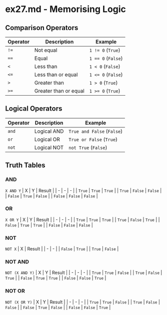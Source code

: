 # ex27.md - Memorising Logic

## Comparison Operators
| Operator | Description | Example |
| - | - | - |
| `!=` | Not equal | `1 != 0` (`True`) |
| `==` | Equal | `1 == 0` (`False`) |
| `<` | Less than | `1 < 0` (`False`) |
| `<=` | Less than or equal | `1 <= 0` (`False`) |
| `>` | Greater than | `1 > 0` (`True`) |
| `>=` | Greater than or equal | `1 >= 0` (`True`) |

## Logical Operators
| Operator | Description | Example |
| - | - | - |
| `and` | Logical AND | `True and False` (`False`) |
| `or` | Logical OR | `True or False` (`True`) |
| `not` | Logical NOT | `not True` (`False`) |

## Truth Tables

### AND 
`X AND Y`
| X | Y | Result |
| - | - | - |
| `True` | `True` | `True` |
| `True` | `False` | `False` |
| `False` | `True` | `False` |
| `False` | `False` | `False` |

### OR
`X OR Y`
| X | Y | Result |
| - | - | - |
| `True` | `True` | `True` |
| `True` | `False` | `True` |
| `False` | `True` | `True` |
| `False` | `False` | `False` |

### NOT
`NOT X`
| X | Result |
| - | - |
| `False` | `True` |
| `True` | `False` |

### NOT AND
`NOT (X AND Y)`
| X | Y | Result |
| - | - | - |
| `True` | `True` | `False` |
| `True` | `False` | `True` |
| `False` | `True` | `True` |
| `False` | `False` | `True` |

### NOT OR
`NOT (X OR Y)`
| X | Y | Result |
| - | - | - |
| `True` | `True` | `False` |
| `True` | `False` | `False` |
| `False` | `True` | `False` |
| `False` | `False` | `True` |